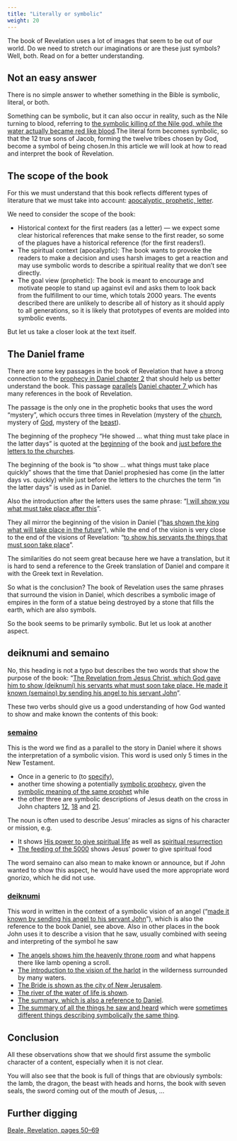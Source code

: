 ```yaml
---
title: "Literally or symbolic"
weight: 20
---
```


The book of Revelation uses a lot of images that seem to be out of our world. Do we need to stretch our imaginations or are these just symbols? Well, both. Read on for a better understanding.

## Not an easy answer

<a name="95e0"></a>
There is no simple answer to whether something in the Bible is symbolic, literal, or both.

Something can be symbolic, but it can also occur in reality, such as the Nile turning to blood, referring to [the symbolic killing of the Nile god, while the water actually became red like blood](https://www.bibleserver.com/NIV/Exodus7%3A14-24).The literal form becomes symbolic, so that the 12 true sons of Jacob, forming the twelve tribes chosen by God, become a symbol of being chosen.In this article we will look at how to read and interpret the book of Revelation.

## The scope of the book

<a name="b0bd"></a>
For this we must understand that this book reflects different types of literature that we must take into account: [apocalyptic, prophetic, letter](../../../../background/literature/expl/the-book-of-revelation-how-to-read-it).

We need to consider the scope of the book:

- Historical context for the first readers (as a letter) — we expect some clear historical references that make sense to the first reader, so some of the plagues have a historical reference (for the first readers!).
- The spiritual context (apocalyptic): The book wants to provoke the readers to make a decision and uses harsh images to get a reaction and may use symbolic words to describe a spiritual reality that we don’t see directly.
- The goal view (prophetic): The book is meant to encourage and motivate people to stand up against evil and asks them to look back from the fulfillment to our time, which totals 2000 years. The events described there are unlikely to describe all of history as it should apply to all generations, so it is likely that prototypes of events are molded into symbolic events.

But let us take a closer look at the text itself.

## The Daniel frame

<a name="c39c"></a>
There are some key passages in the book of Revelation that have a strong connection to the [prophecy in Daniel chapter 2](https://www.bibleserver.com/NIV/Daniel2%3A28-45) that should help us better understand the book. This passage [parallels](../../../../bible/daniel/expl/the-four-kingdoms-in-daniel) [Daniel chapter 7 ](https://www.bibleserver.com/NIV/Daniel7)which has many references in the book of Revelation.

The passage is the only one in the prophetic books that uses the word “mystery”, which occurs three times in Revelation (mystery of the [church](https://www.bibleserver.com/NIV/Revelation1%3A20), mystery of [God](https://www.bibleserver.com/NIV/Revelation10%3A7), mystery of the [beast](https://www.bibleserver.com/NIV/Revelation17%3A5)).

The beginning of the prophecy “He showed … what thing must take place in the latter days” is quoted at the [beginning](https://www.bibleserver.com/NIV/Revelation1%3A1) of the book and [just before the letters to the churches](https://www.bibleserver.com/NIV/Revelation1%3A19).

The beginning of the book is “to show … what things must take place quickly” shows that the time that Daniel prophesied has come (in the latter days vs. quickly) while just before the letters to the churches the term “in the latter days” is used as in Daniel.

Also the introduction after the letters uses the same phrase: “[I will show you what must take place after this](https://www.bibleserver.com/NIV/Revelation4%3A1)”.

They all mirror the beginning of the vision in Daniel (“[has shown the king what will take place in the future](https://www.bibleserver.com/NIV/Daniel2%3A45)”), while the end of the vision is very close to the end of the visions of Revelation: “[to show his servants the things that must soon take place](https://www.bibleserver.com/NIV/Revelation22%3A6)”.

The similarities do not seem great because here we have a translation, but it is hard to send a reference to the Greek translation of Daniel and compare it with the Greek text in Revelation.

So what is the conclusion? The book of Revelation uses the same phrases that surround the vision in Daniel, which describes a symbolic image of empires in the form of a statue being destroyed by a stone that fills the earth, which are also symbols.

So the book seems to be primarily symbolic. But let us look at another aspect.

## deiknumi and semaino

<a name="27d2"></a>
No, this heading is not a typo but describes the two words that show the purpose of the book: “[The Revelation from Jesus Christ, which God gave him to show (deiknumi) his servants what must soon take place. He made it known (semaino) by sending his angel to his servant John](https://www.bibleserver.com/NIV/Revelation1%3A1)”.

These two verbs should give us a good understanding of how God wanted to show and make known the contents of this book:

### [semaino](https://biblehub.com/greek/4591.htm)

<a name="e9fa"></a>
This is the word we find as a parallel to the story in Daniel where it shows the interpretation of a symbolic vision. This word is used only 5 times in the New Testament.

- Once in a generic to (to [specify](https://www.bibleserver.com/NIV/Acts25%3A27)),
- another time showing a potentially [symbolic prophecy](https://www.bibleserver.com/NIV/Acts11%3A28), given the [symbolic meaning of the same prophet](https://www.bibleserver.com/NIV/Acts21%3A10-11) while
- the other three are symbolic descriptions of Jesus death on the cross in John chapters [12](https://www.bibleserver.com/NIV/John12%3A33), [18](https://www.bibleserver.com/NIV/John18%3A32) and [21](https://www.bibleserver.com/NIV/John21%3A19).

The noun is often used to describe Jesus’ miracles as signs of his character or mission, e.g.

- It shows [His power to give spiritual life](https://www.bibleserver.com/NIV/John4%3A46-54) as well as [spiritual resurrection](https://www.bibleserver.com/NIV/John5%3A19-29)
- [The feeding of the 5000](https://www.bibleserver.com/NIV/Matthew16%3A5-12) shows Jesus’ power to give spiritual food

The word semaino can also mean to make known or announce, but if John wanted to show this aspect, he would have used the more appropriate word gnorizo, which he did not use.

### [deiknumi](https://biblehub.com/greek/1166.htm)

<a name="08d2"></a>
This word in written in the context of a symbolic vision of an angel (“[made it known by sending his angel to his servant John](https://www.bibleserver.com/NIV/Revelation1%3A1)”), which is also the reference to the book Daniel, see above. Also in other places in the book John uses it to describe a vision that he saw, usually combined with seeing and interpreting of the symbol he saw

- [The angels shows him the heavenly throne room](https://www.bibleserver.com/NIV/Revelation4%3A1) and what happens there like lamb opening a scroll.
- [The introduction to the vision of the harlot](https://www.bibleserver.com/NIV/Revelation17%3A1) in the wilderness surrounded by many waters.
- [The Bride is shown as the city of New Jerusalem](https://www.bibleserver.com/NIV/Revelation21%3A9-10).
- [The river of the water of life is shown](https://www.bibleserver.com/NIV/Revelation22%3A1).
- [The summary, which is also a reference to Daniel](https://www.bibleserver.com/NIV/Revelation22%3A6).
- [The summary of all the things he saw and heard](https://www.bibleserver.com/NIV/Revelation22%3A8) which were [sometimes different things describing symbolically the same thing](https://www.bibleserver.com/NIV/Revelation5%3A5-6).

## Conclusion

<a name="44ce"></a>
All these observations show that we should first assume the symbolic character of a content, especially when it is not clear.

You will also see that the book is full of things that are obviously symbols: the lamb, the dragon, the beast with heads and horns, the book with seven seals, the sword coming out of the mouth of Jesus, …

## Further digging

[Beale, Revelation, pages 50–69](../../../../about/ressources/index.html#beale_rev)

